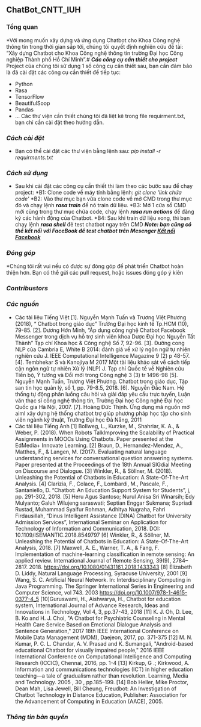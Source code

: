## ChatBot_CNTT_IUH

### **Tổng quan**
*Với mong muốn xây dựng và ứng dụng Chatbot cho Khoa Công nghệ thông tin trong thời gian sắp tới, chúng tôi quyết định nghiên cứu đề tài: “Xây dựng Chatbot cho Khoa Công nghệ thông tin trường Đại học Công nghiệp Thành phố Hồ Chí Minh”.# ***Các công cụ cần thiết cho project***
Project của chúng tôi sử dụng 1 số công cụ cần thiết sau, bạn cần đảm bảo là đã cài đặt các công cụ cần thiết để tiếp tục:
* Python
* Rasa
* TensorFlow
* BeautifulSoop
* Pandas
* ...
Các thư viện cần thiết chúng tôi đã liệt kê trong file requirment.txt, bạn chỉ cần cài đặt theo hướng dẫn.
### ***Cách cài đặt***
* Bạn có thể cài đặt các thư viện bằng lệnh sau: *pip install -r requirments.txt*
### ***Cách sử dụng***
* Sau khi cài đặt các công cụ cần thiết thì làm theo các bước sau để chạy project:
*B1: Clone code về máy tính bằng lệnh: *git clone 'link chứa code'*
*B2: Vào thư mục bạn vừa clone code về mở CMD trong thư mục đó và chạy lệnh ***rasa train*** để nó train dữ liệu.
*B3: Mở 1 cửa sổ CMD mới cũng trong thư mục chứa code, chạy lệnh ***rasa run actions*** để đăng ký các hành động của Chatbot.
*B4: Sau khi train dữ liệu xong, thì bạn chạy lệnh ***rasa shell*** đẻ test chatbot ngay trên CMD
***Note: bạn cũng có thể kết nối với FaceBook để test chatbot trên Mesenger [Kết nối Facebook](https://www.miai.vn/2020/03/23/rasa-series-5-ket-noi-rasa-voi-facebook-messenger-phan-1-2)***
### ***Đóng góp***
*Chúng tôi rất vui nếu có được sự đóng góp để phát triển Chatbot hoàn thiện hơn. Bạn có thể gửi các pull request, hoặc issues đóng góp ý kiên
### ***Contribustors***
### ***Các nguồn***
* Các tài liệu Tiếng Việt
[1]. Nguyễn Mạnh Tuấn và Trương Việt Phương (2018), “ Chatbot trong giáo dục” Trường Đại học kinh tế Tp.HCM (10), 79-85.
[2]. Dương Hớn Minh, “Áp dụng công nghệ Chatbot Facebook Messenger trong dịch vụ hỗ trợ sinh viên khoa Dược Đại học Nguyễn Tất Thành” Tạp chí Khoa học & Công nghệ Số 7, 92-96.
[3]. Đường cong NLP của Cambria E, White B 2014: đánh giá về xử lý ngôn ngữ tự nhiên nghiên cứu J. IEEE Computational Intelligence Magazine 9 (2) p 48-57.
[4]. Tembhekar S và Kanojiya M 2017 Một tài liệu khảo sát về cách tiếp cận ngôn ngữ tự nhiên Xử lý (NLP) J. Tạp chí Quốc tế về Nghiên cứu Tiến bộ, Ý tưởng và Đổi mới trong Công nghệ 3 (3) tr 1496-98
[5]. Nguyễn Mạnh Tuấn, Trương Việt Phương. Chatbot trong giáo dục, Tập san tin học quản lý, số 1, pp. 79-8.5, 2018.
[6]. Nguyễn Đắc Nam. Hệ thống tự động phân luồng câu hỏi và giải đáp yêu cầu trực tuyến, Luận văn thạc sĩ công nghệ thông tin, Trường Đại học Công nghệ Đại học Quốc gia Hà Nội, 2007.
[7]. Hoàng Đức Thịnh. Ứng dụng mã nguồn mở aiml xây dựng hệ thống chatbot trợ giúp phương pháp học tập cho sinh viên ngành kỹ thuật, Trường Đại học Đà Nẵng, 2011
* Các tài liệu Tiếng Anh
[1] Bollweg, L., Kurzke, M., Shahriar, K. A., & Weber, P. (2018). When Robots TalkImproving the Scalability of Practical Assignments in MOOCs Using Chatbots. Paper presented at the EdMedia+ Innovate Learning.
[2] Braun, D., Hernandez-Mendez, A., Matthes, F., & Langen, M. (2017). Evaluating natural language understanding services for conversational question answering systems. Paper presented at the Proceedings of the 18th Annual SIGdial Meeting on Discourse and Dialogue.
[3] Winkler, R., & Söllner, M. (2018). Unleashing the Potential of Chatbots in Education: A State-Of-The-Art Analysis. 
[4] Clarizia, F., Colace, F., Lombardi, M., Pascale, F., Santaniello, D. “Chatbot: An Education Support System for Students”, j, pp. 291-302, 2018. 
[5] Heru Agus Santoso; Nurul Anisa Sri Winarsih; Edy Mulyanto; Galuh Wilujeng saraswati; Septian Enggar Sukmana; Supriadi Rustad, Muhammad Syaifur Rohman, Adhitya Nugraha, Fahri Firdausillah, “Dinus Intelligent Assistance (DINA) Chatbot for University Admission Services”,  International Seminar on Application for Technology of Information and Communication, 2018. DOI: 10.1109/ISEMANTIC.2018.8549797
[6] Winkler, R., & Söllner, M. Unleashing the Potential of Chatbots in Education: A State-Of-The-Art Analysis, 2018.
[7] Maxwell, A. E., Warner, T. A., & Fang, F. Implementation of machine-learning classification in remote sensing: An applied review. International Journal of Remote Sensing, 39(9), 2784–2817. 2018. https://doi.org/10.1080/01431161.2018.1433343
[8] Elizabeth D. Liddy, Natural Language Processing, Syracuse University, 2001
[9] Wang, S. C. Artificial Neural Network. In: Interdisciplinary Computing in Java Programming. The Springer International Series in Engineering and Computer Science, vol 743. 2003  https://doi.org/10.1007/978-1-4615-0377-4_5 
[10]Guruswami, H., Aishwarya, H., Chatbot for education system, International Journal of Advance Research, Ideas and Innovations in Technology, Vol 4, 3, pp.37-43, 2018
[11] K. J. Oh, D. Lee, B. Ko and H. J. Choi, "A Chatbot for Psychiatric Counseling in Mental Health Care Service Based on Emotional Dialogue Analysis and Sentence Generation," 2017 18th IEEE International Conference on Mobile Data Management (MDM), Daejeon, 2017, pp. 371-375
[12] M. N. Kumar, P. C. L. Chandar, A. V. Prasad and K. Sumangali, "Android-based educational Chatbot for visually impaired people," 2016 IEEE International Conference on Computational Intelligence and Computing Research (ICCIC), Chennai, 2016, pp. 1-4
[13] Kirkup, G .; Kirkwood, A. Information and communications technologies (ICT) in higher education teaching—a tale of gradualism rather than revolution. Learning, Media and Technology. 2005 , 30 , pp.185–199.
[14] Bob Heller, Mike Proctor, Dean Mah, Lisa Jewell, Bill Cheung, Freudbot: An Investigation of Chatbot Technology in Distance Education, Publisher: Association for the Advancement of Computing in Education (AACE), 2005.

### ***Thông tin bản quyền***



